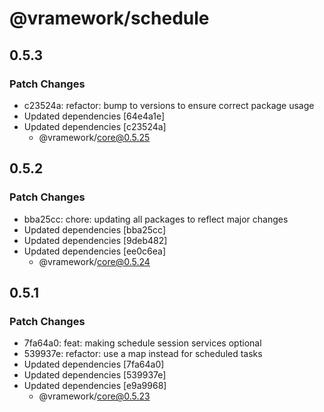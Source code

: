 # @vramework/schedule

## 0.5.3

### Patch Changes

- c23524a: refactor: bump to versions to ensure correct package usage
- Updated dependencies [64e4a1e]
- Updated dependencies [c23524a]
  - @vramework/core@0.5.25

## 0.5.2

### Patch Changes

- bba25cc: chore: updating all packages to reflect major changes
- Updated dependencies [bba25cc]
- Updated dependencies [9deb482]
- Updated dependencies [ee0c6ea]
  - @vramework/core@0.5.24

## 0.5.1

### Patch Changes

- 7fa64a0: feat: making schedule session services optional
- 539937e: refactor: use a map instead for scheduled tasks
- Updated dependencies [7fa64a0]
- Updated dependencies [539937e]
- Updated dependencies [e9a9968]
  - @vramework/core@0.5.23
